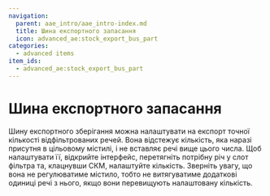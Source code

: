 ```yaml
---
navigation:
  parent: aae_intro/aae_intro-index.md
  title: Шина експортного запасання
  icon: advanced_ae:stock_export_bus_part
categories:
  - advanced items
item_ids:
  - advanced_ae:stock_export_bus_part
---
```


# Шина експортного запасання

<GameScene zoom="8" background="transparent">
  <ImportStructure src="../structure/cable_stock_export_bus.snbt"></ImportStructure>
</GameScene>

Шину експортного зберігання можна налаштувати на експорт точної кількості відфільтрованих речей. Вона відстежує кількість, яка наразі присутня в цільовому містилі, і не вставляє речі вище цього числа. Щоб налаштувати її, відкрийте інтерфейс, перетягніть потрібну річ у слот фільтра та, клацнувши СКМ, налаштуйте кількість. Зверніть увагу, що вона не регулюватиме містило, тобто не витягуватиме додаткові одиниці речі з нього, якщо вони перевищують налаштовану кількість.